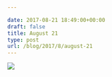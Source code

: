 ```yaml
---

date: 2017-08-21 18:49:00+00:00
draft: false
title: August 21
type: post
url: /blog/2017/8/august-21
---
```




  
![](/images/2017-08-21-20178august-21/IMG_2128.jpg)

  


